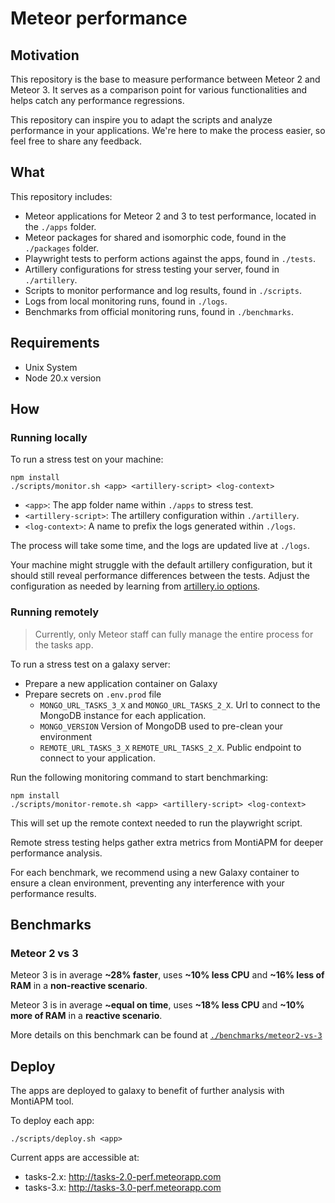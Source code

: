 # Meteor performance

## Motivation

This repository is the base to measure performance between Meteor 2 and Meteor 3. It serves as a comparison point for various functionalities and helps catch any performance regressions.

This repository can inspire you to adapt the scripts and analyze performance in your applications. We're here to make the process easier, so feel free to share any feedback.

## What

This repository includes:

- Meteor applications for Meteor 2 and 3 to test performance, located in the `./apps` folder.
- Meteor packages for shared and isomorphic code, found in the `./packages` folder.
- Playwright tests to perform actions against the apps, found in `./tests`.
- Artillery configurations for stress testing your server, found in `./artillery`.
- Scripts to monitor performance and log results, found in `./scripts`.
- Logs from local monitoring runs, found in `./logs`.
- Benchmarks from official monitoring runs, found in `./benchmarks`.

## Requirements

- Unix System
- Node 20.x version

## How

### Running locally

To run a stress test on your machine:

```shell
npm install
./scripts/monitor.sh <app> <artillery-script> <log-context>
```

- `<app>`: The app folder name within `./apps` to stress test.
- `<artillery-script>`: The artillery configuration within `./artillery`.
- `<log-context>`: A name to prefix the logs generated within `./logs`.

The process will take some time, and the logs are updated live at `./logs`.

Your machine might struggle with the default artillery configuration, but it should still reveal performance differences between the tests. Adjust the configuration as needed by learning from [artillery.io options](https://www.artillery.io/docs).

### Running remotely

> Currently, only Meteor staff can fully manage the entire process for the tasks app.

To run a stress test on a galaxy server:

- Prepare a new application container on Galaxy
- Prepare secrets on `.env.prod` file
  - `MONGO_URL_TASKS_3_X` and `MONGO_URL_TASKS_2_X`. Url to connect to the MongoDB instance for each application.
  - `MONGO_VERSION` Version of MongoDB used to pre-clean your environment
  - `REMOTE_URL_TASKS_3_X` `REMOTE_URL_TASKS_2_X`. Public endpoint to connect to your application.

Run the following monitoring command to start benchmarking:

```shell
npm install
./scripts/monitor-remote.sh <app> <artillery-script> <log-context>
```

This will set up the remote context needed to run the playwright script.

Remote stress testing helps gather extra metrics from MontiAPM for deeper performance analysis.

For each benchmark, we recommend using a new Galaxy container to ensure a clean environment, preventing any interference with your performance results.

## Benchmarks

### Meteor 2 vs 3

Meteor 3 is in average **~28% faster**, uses **~10% less CPU** and  **~16% less of RAM** in a **non-reactive scenario**.

Meteor 3 is in average **~equal on time**, uses **~18% less CPU** and **~10% more of RAM** in a **reactive scenario**.

More details on this benchmark can be found at [`./benchmarks/meteor2-vs-3`](./benchmarks/meteor2-vs-3)

## Deploy

The apps are deployed to galaxy to benefit of further analysis with MontiAPM tool.

To deploy each app:

```shell
./scripts/deploy.sh <app>
```

Current apps are accessible at:

- tasks-2.x: http://tasks-2.0-perf.meteorapp.com
- tasks-3.x: http://tasks-3.0-perf.meteorapp.com
